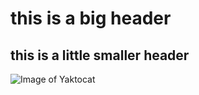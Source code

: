 # this is a big header
## this is a little smaller header

![Image of Yaktocat](https://octodex.github.com/images/yaktocat.png)

